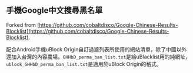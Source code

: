 ## 手機Google中文搜尋黑名單

Forked from [https://github.com/cobaltdisco/Google-Chinese-Results-Blocklist](https://github.com/cobaltdisco/Google-Chinese-Results-Blocklist).

配合Android手機uBlock Origin自訂過濾列表所使用的網站清單，除了中國以外還加入台灣的內容農場。`GHHbD_perma_ban_list.txt`是給uBlacklist用的純網址，`ublock_GHHbD_perma_ban_list.txt`是適用於uBlock Origin的格式。
